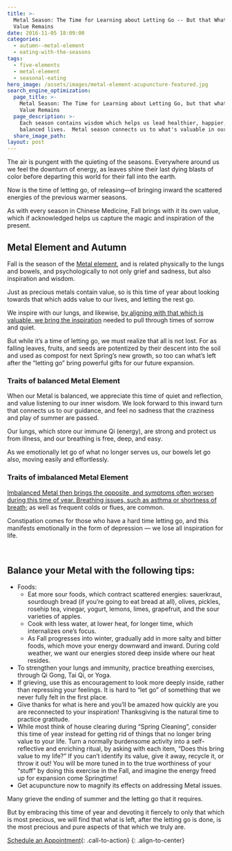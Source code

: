 ```yaml
---
title: >-
  Metal Season: The Time for Learning about Letting Go -- But that What's of
  Value Remains
date: 2016-11-05 18:09:00
categories:
  - autumn--metal-element
  - eating-with-the-seasons
tags:
  - five-elements
  - metal-element
  - seasonal-eating
hero_image: /assets/images/metal-element-acupuncture-featured.jpg
search_engine_optimization:
  page_title: >-
    Metal Season: The Time for Learning about Letting Go, but that what's of
    Value Remains
  page_description: >-
    Each season contains wisdom which helps us lead healthier, happier, more
    balanced lives.  Metal season connects us to what's valuable in our lives.
  share_image_path:
layout: post
---
```


The air is pungent with the quieting of the seasons. Everywhere around us we feel the downturn of energy, as leaves shine their last dying blasts of color before departing this world for their fall into the earth.

Now is the time of letting go, of releasing—of bringing inward the scattered energies of the previous warmer seasons.

As with every season in Chinese Medicine, Fall brings with it its own value, which if acknowledged helps us capture the magic and inspiration of the present.

## Metal Element and Autumn

Fall is the season of the [Metal element](http://www.wisdomwaysacupuncture.com/2017/10/15/metal-element-video-live/), and is related physically to the lungs and bowels, and psychologically to not only grief and sadness, but also inspiration and wisdom.

Just as precious metals contain value, so is this time of year about looking towards that which adds value to our lives, and letting the rest go.

We inspire with our lungs, and likewise, [by aligning with that which is valuable, we bring the inspiration](http://www.wisdomwaysacupuncture.com/2011/11/20/the-gift-of-inspiration-tips-for-holiday-shopping-from-the-metal-element/) needed to pull through times of sorrow and quiet.

But while it’s a time of letting go, we must realize that all is not lost. For as falling leaves, fruits, and seeds are potentized by their descent into the soil and used as compost for next Spring’s new growth, so too can what’s left after the “letting go” bring powerful gifts for our future expansion.

### Traits of balanced Metal Element

When our Metal is balanced, we appreciate this time of quiet and reflection, and value listening to our inner wisdom. We look forward to this inward turn that connects us to our guidance, and feel no sadness that the craziness and play of summer are passed.

Our lungs, which store our immune Qi (energy), are strong and protect us from illness, and our breathing is free, deep, and easy.

As we emotionally let go of what no longer serves us, our bowels let go also, moving easily and effortlessly.

### Traits of imbalanced Metal Element

[Imbalanced Metal then brings the opposite, and symptoms often worsen during this time of year. Breathing issues, such as asthma or shortness of breath](http://www.wisdomwaysacupuncture.com/2011/10/05/time-to-inspire/); as well as frequent colds or flues, are common.

Constipation comes for those who have a hard time letting go, and this manifests emotionally in the form of depression — we lose all inspiration for life.

 

## Balance your Metal with the following tips:

* Foods:
  * Eat more sour foods, which contract scattered energies: sauerkraut, sourdough bread (if you’re going to eat bread at all), olives, pickles, rosehip tea, vinegar, yogurt, lemons, limes, grapefruit, and the sour varieties of apples.
  * Cook with less water, at lower heat, for longer time, which internalizes one’s focus.
  * As Fall progresses into winter, gradually add in more salty and bitter foods, which move your energy downward and inward. During cold weather, we want our energies stored deep inside where our heat resides.
* To strengthen your lungs and immunity, practice breathing exercises, through Qi Gong, Tai Qi, or Yoga.
* If grieving, use this as encouragement to look more deeply inside, rather than repressing your feelings. It is hard to “let go” of something that we never fully felt in the first place.
* Give thanks for what is here and you’ll be amazed how quickly are you are reconnected to your inspiration! Thanksgiving is the natural time to practice gratitude.
* While most think of house clearing during “Spring Cleaning”, consider this time of year instead for getting rid of things that no longer bring value to your life. Turn a normally burdensome activity into a self-reflective and enriching ritual, by asking with each item, “Does this bring value to my life?” If you can’t identify its value, give it away, recycle it, or throw it out! You will be more tuned in to the true worthiness of your “stuff” by doing this exercise in the Fall, and imagine the energy freed up for expansion come Springtime!
* Get acupuncture now to magnify its effects on addressing Metal issues.

Many grieve the ending of summer and the letting go that it requires.

But by embracing this time of year and devoting it fiercely to only that which is most precious, we will find that what is left, after the letting go is done, is the most precious and pure aspects of that which we truly are.

[Schedule an Appointment](/make-an-appointment/){: .call-to-action}
{: .align-to-center}